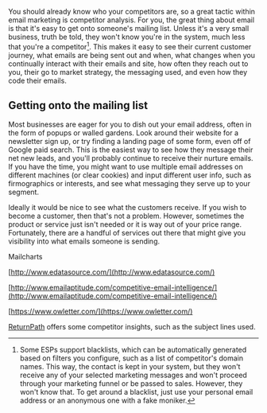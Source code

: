 You should already know who your competitors are, so a great tactic within email marketing is competitor analysis. For you, the great thing about email is that it's easy to get onto someone's mailing list. Unless it's a very small business, truth be told, they won't know you're in the system, much less that you're a competitor[^1]. This makes it easy to see their current customer journey, what emails are being sent out and when, what changes when you continually interact with their emails and site, how often they reach out to you, their go to market strategy, the messaging used, and even how they code their emails.

## Getting onto the mailing list

Most businesses are eager for you to dish out your email address, often in the form of popups or walled gardens. Look around their website for a newsletter sign up, or try finding a landing page of some form, even off of Google paid search. This is the easiest way to see how they message their net new leads, and you'll probably continue to receive their nurture emails. If you have the time, you might want to use multiple email addresses on different machines \(or clear cookies\) and input different user info, such as firmographics or interests, and see what messaging they serve up to your segment.

Ideally it would be nice to see what the customers receive. If you wish to become a customer, then that's not a problem. However, sometimes the product or service just isn't needed or it is way out of your price range. Fortunately, there are a handful of services out there that might give you visibility into what emails someone is sending.

Mailcharts

[http://www.edatasource.com/](http://www.edatasource.com/)

[http://www.emailaptitude.com/competitive-email-intelligence/](http://www.emailaptitude.com/competitive-email-intelligence/)

[https://www.owletter.com/](https://www.owletter.com/)

[ReturnPath](https://returnpath.com/solutions/email-deliverability-optimization/inbox-insight/) offers some competitor insights, such as the subject lines used.

[^1]: Some ESPs support blacklists, which can be automatically generated based on filters you configure, such as a list of competitor's domain names. This way, the contact is kept in your system, but they won't receive any of your selected marketing messages and won't proceed through your marketing funnel or be passed to sales. However, they won't know that. To get around a blacklist, just use your personal email address or an anonymous one with a fake moniker.


